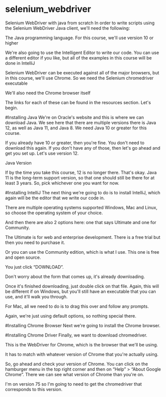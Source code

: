 # selenium_webdriver
Selenium WebDriver with java from scratch
In order to write scripts using the Selenium WebDriver Java client, we'll need the following:

The Java programming language. For this course, we'll use version 10 or higher

We're also going to use the Intelligent Editor to write our code. You can use a different editor if you like, but all of the examples in this course will be done in IntelliJ

Selenium WebDriver can be executed against all of the major browsers, but in this course, we'll use Chrome. So we need the Selenium chromedriver executable

We'll also need the Chrome browser itself

The links for each of these can be found in the resources section. Let's begin.


#Installing Java
We're on Oracle's website and this is where we can download Java.
We see here that there are multiple versions there is Java 12, as well as Java 11, and Java 8. We need Java 10 or greater for this course.

If you already have 10 or greater, then you're fine. You don't need to download this again.
If you don't have any of those, then let's go ahead and get you set up.
Let's use version 12.

Java Version

If by the time you take this course, 12 is no longer there. That's okay. Java 11 is the long-term support version, so that one should still be there for at least 3 years. So, pick whichever one you want for now.



#Installing IntelliJ
The next thing we're going to do is to install IntelliJ, which again will be the editor that we write our code in.

There are multiple operating systems supported Windows, Mac and Linux, so choose the operating system of your choice.

And then there are also 2 options here: one that says Ultimate and one for Community.

The Ultimate is for web and enterprise development. There is a free trial but then you need to purchase it.

Or you can use the Community edition, which is what I use. This one is free and open source.

You just click “DOWNLOAD”.

Don't worry about the form that comes up, it's already downloading.

Once it's finished downloading, just double click on that file. Again, this will be different if on Windows, but you'll still have an executable that you can use, and it'll walk you through.

For Mac, all we need to do is to drag this over and follow any prompts.

Again, we're just using default options, so nothing special there.


#Installing Chrome Browser
Next we're going to install the Chrome browser.


#Installing Chrome Driver
Finally, we want to download chromedriver.

This is the WebDriver for Chrome, which is the browser that we'll be using.

It has to match with whatever version of Chrome that you're actually using.

So, go ahead and check your version of Chrome. You can click on the hamburger menu in the top right corner and then on “Help” > “About Google Chrome”. There we can see what version of Chrome than you're on.

I'm on version 75 so I'm going to need to get the chromedriver that corresponds to this version.
